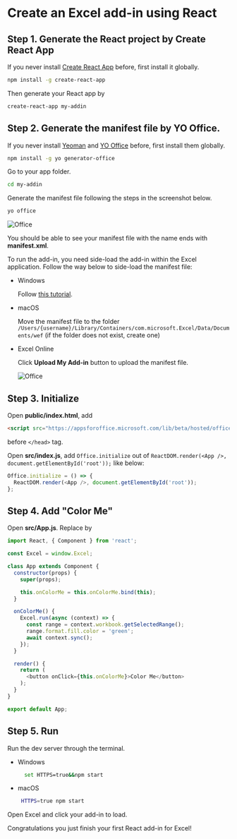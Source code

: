# Create an Excel add-in using React

## Step 1. Generate the React project by **Create React App**

If you never install [Create React App](https://github.com/facebookincubator/create-react-app) before, first install it globally.

```bash
npm install -g create-react-app
```

Then generate your React app by

```bash
create-react-app my-addin
```

## Step 2. Generate the manifest file by **YO Office**.

If you never install [Yeoman](https://github.com/yeoman/yo) and [YO Office](https://github.com/OfficeDev/generator-office) before, first install them globally.

```bash
npm install -g yo generator-office
```

Go to your app folder.

```bash
cd my-addin
```

Generate the manifest file following the steps in the screenshot below.

```bash
yo office
```

![Office](../img/yo-office.png)

You should be able to see your manifest file with the name ends with **manifest.xml**.

To run the add-in, you need side-load the add-in within the Excel application. Follow the way below to side-load the manifest file:

* Windows

  Follow [this tutorial](https://dev.office.com/docs/add-ins/testing/create-a-network-shared-folder-catalog-for-task-pane-and-content-add-ins).

* macOS

  Move the manifest file to the folder `/Users/{username}/Library/Containers/com.microsoft.Excel/Data/Documents/wef` \(if the folder does not exist, create one\)

* Excel Online

  Click **Upload My Add-in** button to upload the manifest file.

  ![Office](../img/excel-online-upload.png)

## Step 3. Initialize

Open **public/index.html**, add

```html
<script src="https://appsforoffice.microsoft.com/lib/beta/hosted/office.debug.js"></script>
```

before `</head>` tag.

Open **src/index.js**, add `Office.initialize` out of `ReactDOM.render(<App />, document.getElementById('root'));` like below:

```typescript
Office.initialize = () => {
  ReactDOM.render(<App />, document.getElementById('root'));
};
```

## Step 4. Add "Color Me"

Open **src/App.js**. Replace by

```javascript
import React, { Component } from 'react';

const Excel = window.Excel;

class App extends Component {
  constructor(props) {
    super(props);

    this.onColorMe = this.onColorMe.bind(this);
  }

  onColorMe() {
    Excel.run(async (context) => {
      const range = context.workbook.getSelectedRange();
      range.format.fill.color = 'green';
      await context.sync();
    });
  }

  render() {
    return (
      <button onClick={this.onColorMe}>Color Me</button>
    );
  }
}

export default App;
```

## Step 5. Run

Run the dev server through the terminal.

* Windows

  ```bash
    set HTTPS=true&&npm start
  ```

* macOS

  ```bash
   HTTPS=true npm start
  ```

Open Excel and click your add-in to load.

Congratulations you just finish your first React add-in for Excel!

